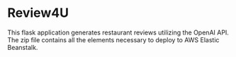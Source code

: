 # Review4U
This flask application generates restaurant reviews utilizing the OpenAI API. The zip file contains all the elements necessary to deploy to AWS Elastic Beanstalk.

